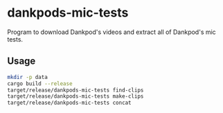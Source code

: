 # dankpods-mic-tests

Program to download Dankpod's videos and extract all of Dankpod's mic tests.

## Usage

```bash
mkdir -p data
cargo build --release
target/release/dankpods-mic-tests find-clips
target/release/dankpods-mic-tests make-clips
target/release/dankpods-mic-tests concat
```